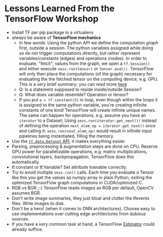 # Lessons Learned From the TensorFlow Workshop

- Install TF per pip package in a virtualenv
- _always_ be aware of **TensorFlow mechanics**
  - In few words: Using the python API we define the computation _graph_ first, outside a session. The python variables assigned while doing so do not trigger computations directly, but rather represent variables/constants (edges) and operations (nodes). In order to evaluate, "fetch", values from the graph, we open a `tf.Session()` and either execute `sess.run(tensor)` or `tensor.eval()`. TensorFlow will only then place the computations (of the graph) necessary for evaluating the the fetched tensor on the computing device, e.g. GPU. This is a _very_ brief summary; you can read more [here](https://www.tensorflow.org/programmers_guide/)
  - Q: Is a statement supposed to reside inside/outside Session?
  - Q: What does variable resemble? Operation or tensor?
  - If you put `a = tf.constant(3)` in loop, even though within the loops it is assigned to the same python variable, you're creating infinite constants of one kind! TensorFlow will create infinite unique names. The same can happen for operations, e.g. assume you have an `iterator` to a Dataset; Using `sess.run(iterator.get_next())` instead of defining the operation `next_elem_op = iterator.get_next()` _once_ and calling it: `sess.run(next_elem_op)` would result in infinite input pipelines being instantiated, filling the memory.
- Use the [`tf.data.Dataset` API](https://www.tensorflow.org/api_docs/python/tf/data/Dataset), it makes everything easier.
- Parsing, preprocessing & augmentation steps are done on CPU. Reserve GPU power for parallelizable operations, e.g. matrix multiplications, convolutional layers, backpropagation. TensorFlow does this automatically.
- tf.constant or tf.Variable? Set attribute trainable correctly.
- Try to avoid multiple `sess.run()` calls. Each time you evaluate a Tensor like this you get the values as numpy array in plain Python, exiting the optimized TensorFlow graph computations in CUDA/optimized C.
- RGB vs BGR ;-) TensorFlow reads images as RGB per default, OpenCV assumes BGR.
- Don't write image summaries, they just bloat and clutter the tfevents files. Write images to disk.
- Don't be a hero! (when it comes to DNN architectures). Choose easy to use implementations over cutting edge architectures from dubious sources.
- If you have a very common task at hand, a TensorFlow [Estimator](https://www.tensorflow.org/programmers_guide/estimators) could already suffice.


